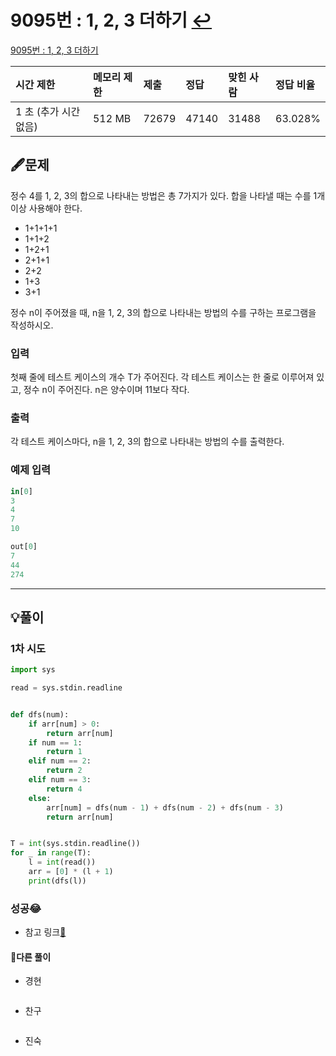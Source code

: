 # 9095번 : 1, 2, 3 더하기 [↩](../../acmicpc)

[9095번 : 1, 2, 3 더하기](https://www.acmicpc.net/problem/9095)

| 시간 제한             | 메모리 제한 | 제출  | 정답  | 맞힌 사람 | 정답 비율 |
| :-------------------- | :---------- | :---- | :---- | :-------- | :-------- |
| 1 초 (추가 시간 없음) | 512 MB      | 72679 | 47140 | 31488     | 63.028%   |

## 🖋️문제

정수 4를 1, 2, 3의 합으로 나타내는 방법은 총 7가지가 있다. 합을 나타낼 때는 수를 1개 이상 사용해야 한다.

- 1+1+1+1
- 1+1+2
- 1+2+1
- 2+1+1
- 2+2
- 1+3
- 3+1

정수 n이 주어졌을 때, n을 1, 2, 3의 합으로 나타내는 방법의 수를 구하는 프로그램을 작성하시오.



### 입력

첫째 줄에 테스트 케이스의 개수 T가 주어진다. 각 테스트 케이스는 한 줄로 이루어져 있고, 정수 n이 주어진다. n은 양수이며 11보다 작다.

### 출력

각 테스트 케이스마다, n을 1, 2, 3의 합으로 나타내는 방법의 수를 출력한다.

### 예제 입력

```python
in[0]
3
4
7
10

out[0]
7
44
274
```

---

## 💡풀이
### 1차 시도

```python
import sys

read = sys.stdin.readline


def dfs(num):
    if arr[num] > 0:
        return arr[num]
    if num == 1:
        return 1
    elif num == 2:
        return 2
    elif num == 3:
        return 4
    else:
        arr[num] = dfs(num - 1) + dfs(num - 2) + dfs(num - 3)
        return arr[num]


T = int(sys.stdin.readline())
for _ in range(T):
    l = int(read())
    arr = [0] * (l + 1)
    print(dfs(l))
```
### 성공😂
* 참고 링크[📌](https://myjamong.tistory.com/302)

#### 🤝다른 풀이

* 경현

```java

```

* 찬구

```java

```

* 진숙

```java

```

